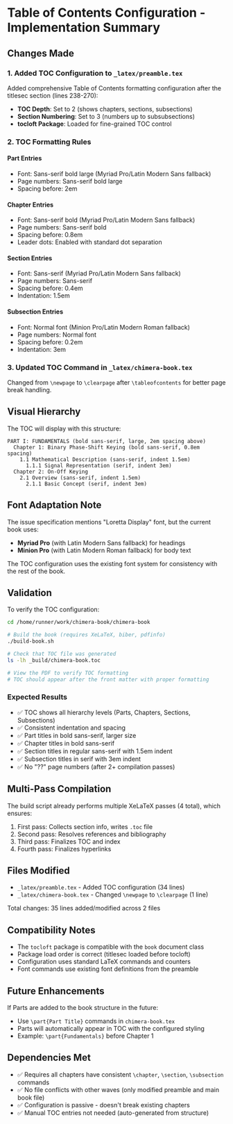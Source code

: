 # Table of Contents Configuration - Implementation Summary

## Changes Made

### 1. Added TOC Configuration to `_latex/preamble.tex`

Added comprehensive Table of Contents formatting configuration after the titlesec section (lines 238-270):

- **TOC Depth**: Set to 2 (shows chapters, sections, subsections)
- **Section Numbering**: Set to 3 (numbers up to subsubsections)
- **tocloft Package**: Loaded for fine-grained TOC control

### 2. TOC Formatting Rules

#### Part Entries
- Font: Sans-serif bold large (Myriad Pro/Latin Modern Sans fallback)
- Page numbers: Sans-serif bold large
- Spacing before: 2em

#### Chapter Entries  
- Font: Sans-serif bold (Myriad Pro/Latin Modern Sans fallback)
- Page numbers: Sans-serif bold
- Spacing before: 0.8em
- Leader dots: Enabled with standard dot separation

#### Section Entries
- Font: Sans-serif (Myriad Pro/Latin Modern Sans fallback)
- Page numbers: Sans-serif
- Spacing before: 0.4em
- Indentation: 1.5em

#### Subsection Entries
- Font: Normal font (Minion Pro/Latin Modern Roman fallback)
- Page numbers: Normal font
- Spacing before: 0.2em
- Indentation: 3em

### 3. Updated TOC Command in `_latex/chimera-book.tex`

Changed from `\newpage` to `\clearpage` after `\tableofcontents` for better page break handling.

## Visual Hierarchy

The TOC will display with this structure:

```
PART I: FUNDAMENTALS (bold sans-serif, large, 2em spacing above)
  Chapter 1: Binary Phase-Shift Keying (bold sans-serif, 0.8em spacing)
    1.1 Mathematical Description (sans-serif, indent 1.5em)
      1.1.1 Signal Representation (serif, indent 3em)
  Chapter 2: On-Off Keying
    2.1 Overview (sans-serif, indent 1.5em)
      2.1.1 Basic Concept (serif, indent 3em)
```

## Font Adaptation Note

The issue specification mentions "Loretta Display" font, but the current book uses:
- **Myriad Pro** (with Latin Modern Sans fallback) for headings
- **Minion Pro** (with Latin Modern Roman fallback) for body text

The TOC configuration uses the existing font system for consistency with the rest of the book.

## Validation

To verify the TOC configuration:

```bash
cd /home/runner/work/chimera-book/chimera-book

# Build the book (requires XeLaTeX, biber, pdfinfo)
./build-book.sh

# Check that TOC file was generated
ls -lh _build/chimera-book.toc

# View the PDF to verify TOC formatting
# TOC should appear after the front matter with proper formatting
```

### Expected Results

- ✅ TOC shows all hierarchy levels (Parts, Chapters, Sections, Subsections)
- ✅ Consistent indentation and spacing
- ✅ Part titles in bold sans-serif, larger size
- ✅ Chapter titles in bold sans-serif
- ✅ Section titles in regular sans-serif with 1.5em indent
- ✅ Subsection titles in serif with 3em indent
- ✅ No "??" page numbers (after 2+ compilation passes)

## Multi-Pass Compilation

The build script already performs multiple XeLaTeX passes (4 total), which ensures:
1. First pass: Collects section info, writes `.toc` file
2. Second pass: Resolves references and bibliography
3. Third pass: Finalizes TOC and index
4. Fourth pass: Finalizes hyperlinks

## Files Modified

- `_latex/preamble.tex` - Added TOC configuration (34 lines)
- `_latex/chimera-book.tex` - Changed `\newpage` to `\clearpage` (1 line)

Total changes: 35 lines added/modified across 2 files

## Compatibility Notes

- The `tocloft` package is compatible with the `book` document class
- Package load order is correct (titlesec loaded before tocloft)
- Configuration uses standard LaTeX commands and counters
- Font commands use existing font definitions from the preamble

## Future Enhancements

If Parts are added to the book structure in the future:
- Use `\part{Part Title}` commands in `chimera-book.tex`
- Parts will automatically appear in TOC with the configured styling
- Example: `\part{Fundamentals}` before Chapter 1

## Dependencies Met

- ✅ Requires all chapters have consistent `\chapter`, `\section`, `\subsection` commands
- ✅ No file conflicts with other waves (only modified preamble and main book file)
- ✅ Configuration is passive - doesn't break existing chapters
- ✅ Manual TOC entries not needed (auto-generated from structure)
